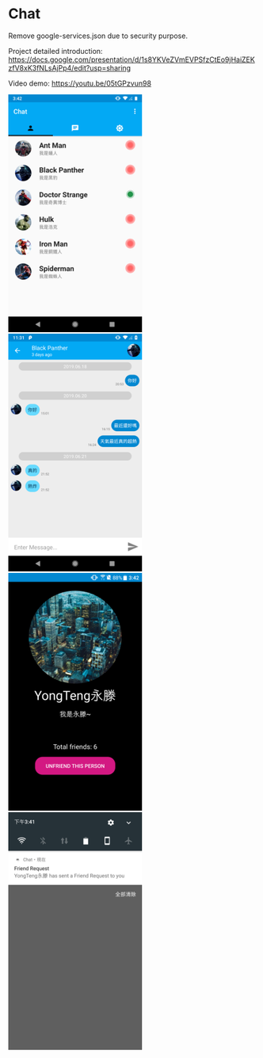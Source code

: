 # Chat
Remove google-services.json due to security purpose.  
  
Project detailed introduction: https://docs.google.com/presentation/d/1s8YKVeZVmEVPSfzCtEo9jHaiZEKzfV8xK3fNLsAjPp4/edit?usp=sharing
  
Video demo: https://youtu.be/05tGPzvun98
  
<img src="https://github.com/EyesHuang/Pictures/blob/master/Screenshot_20190629-154237.png" width = "270" height = "480" alt="App Main Layout"/> <img src="https://github.com/EyesHuang/Pictures/blob/master/Screenshot_20190625-113119.png" width = "270" height = "480" alt="Message Page"/>  
<img src="https://github.com/EyesHuang/Pictures/blob/master/Screenshot_20190629-154212.png" width = "270" height = "480" alt="User Profile Layout"/> <img src="https://github.com/EyesHuang/Pictures/blob/master/Screenshot_20190629-154143.png" width = "270" height = "480" alt="Notification"/>

